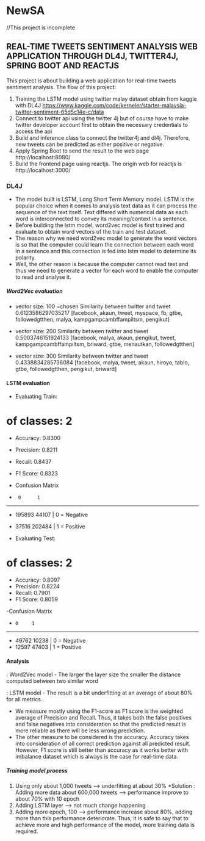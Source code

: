 # NewSA
//This project is incomplete

## REAL-TIME TWEETS SENTIMENT ANALYSIS WEB APPLICATION THROUGH DL4J, TWITTER4J, SPRING BOOT AND REACTJS
This project is about building a web application for real-time tweets sentiment analysis.
The flow of this project:
1. Training the LSTM model using twitter malay dataset obtain from kaggle with DL4J 
   https://www.kaggle.com/code/kerneler/starter-malaysia-twitter-sentiment-65d5c14e-c/data
2. Connect to twitter api using the twitter 4j but of course have to make twitter developer account first
   to obtain the necessary credentials to access the api
3. Build and inference class to connect the twitter4j and dl4j. Therefore, new tweets can be predicted as 
   either positive or negative.
4. Apply Spring Boot to send the result to the web page http://localhost:8080/
5. Build the frontend page using reactjs. The origin web for reactjs is http://localhost:3000/

### DL4J
- The model built is LSTM, Long Short Term Memory model. LSTM is the popular choice when it comes to 
analysis text data as it can process the sequence of the text itself. Text differed with numerical data
as each word is interconnected to convey its meaning/context in a sentence.
- Before building the lstm model, word2vec model is first trained and evaluate to obtain word vectors of the 
train and test dataset. 
- The reason why we need word2vec model to generate the word vectors is so that the computer could learn the 
connection between each word in a sentence and this connection is fed into lstm model to determine its polarity.
- Well, the other reason is because the computer cannot read text and thus we need to generate a vector for each 
word to enable the computer to read and analyse it.

##### Word2Vec evaluation
- vector size: 100 ~chosen
Similarity between twitter and tweet 0.6123586297035217
[facebook, akaun, tweet, myspace, fb, gtbe, followedgtthen, malya, kampgampcambffampiltsm, pengikut]

- vector size: 200
Similarity between twitter and tweet 0.5003746151924133
[facebook, malya, akaun, pengikut, tweet, kampgampcambffampiltsm, briward, gtbe, menautkan, followedgtthen]

- vector size: 300
Similarity between twitter and tweet 0.4338834285736084
[facebook, malya, tweet, akaun, hiroyo, tablo, gtbe, followedgtthen, pengikut, briward]

#### LSTM evaluation
- Evaluating Train: 
 # of classes:    2
- Accuracy:        0.8300
- Precision:       0.8211
- Recall:          0.8437
- F1 Score:        0.8323

- Confusion Matrix
-      0      1
---------------
- 195893  44107 | 0 = Negative
-  37516 202484 | 1 = Positive


- Evaluating Test: 
 # of classes:    2
- Accuracy:        0.8097
- Precision:       0.8224
- Recall:          0.7901
- F1 Score:        0.8059

-Confusion Matrix
-     0     1
-------------
- 49762 10238 | 0 = Negative
- 12597 47403 | 1 = Positive

#### Analysis
: Word2Vec model - The larger the layer size the smaller the distance computed between two similar word

: LSTM model - The result is a bit underfitting at an average of about 80% for all metrics. 
- We measure mostly using the F1-score as F1 score is the weighted average of Precision and Recall. 
  Thus, it takes both the false positives and false negatives into consideration so that the predicted 
  result is more reliable as there will be less wrong prediction.
- The other measure to be considered is the accuracy. Accuracy takes into consideration of all correct 
  prediction against all predicted result. However, F1 score is still better than accuracy as it works better
  with imbalance dataset which is always is the case for real-time data.

##### Training model process
1. Using only about 1,000 tweets --> underfitting at about 30%
   *Solution : Adding more data about 600,000 tweets --> performance improve to about 70% with 10 epoch
2. Adding LSTM layer --> not much change happening
3. Adding more epoch, 100 --> performance increase about 80%, adding more than this performance deteriorate.
Thus, it is safe to say that to achieve more and high performance of the model, more training data is required.
